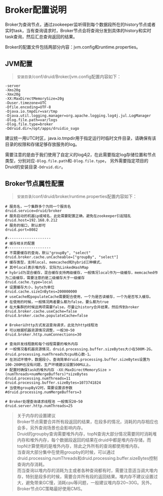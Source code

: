 Broker配置说明
==============================

Broker为查询节点，通过zookeeper监听得到每个数据段所在的history节点或者实时task，当有查询请求时，Broker节点会将查询分发到具体的history和实时task查询，然后汇总查询返回的结果。  

Broker的配置文件包括两部分内容：jvm.config和runtime.properties。  

## JVM配置  
>`安装目录`/conf/druid/Broker/jvm.config配置内容如下：  

```
-server
-Xms20g
-Xmx20g
-XX:MaxDirectMemorySize=20g
-Duser.timezone=UTC
-Dfile.encoding=UTF-8
-Djava.io.tmpdir=var/tmp
-Djava.util.logging.manager=org.apache.logging.log4j.jul.LogManager
-Dlog.file.path=var/logs
-Dlog.file.type=broker
-Ddruid.dir=/opt/apps/druidio_sugo

```
建议统一用UTC时区，java.io.tmpdir用于指定运行时临时文件目录，请确保有该目录的权限和存储足够存放服务的log。  

需要注意的是由于我们使用了自定义的log4j2，在此需要指定log存储位置和节点类型，分别对应`-Dlog.file.path`和`-Dlog.file.type`，
另外需要指定项目的Druid的安装目录`-Ddruid.dir`。  

## Broker节点属性配置  
>`安装目录`/conf/druid/broker/runtime.properties配置内容如下：

```
# 服务名，一个集群多个为同一个服务名
druid.service=druid/broker
# 服务启动的机器ip或域名，此处需要配置正确，避免在zookeeper引起错乱
druid.host=192.168.0.212
# 服务的端口，默认即可
druid.port=8082

#--------------------
# 缓存相关的配置
#--------------------
# 不需要缓存的查询，默认"groupBy", "select"
druid.broker.cache.unCacheable=["groupBy", "select"]
# 缓存类型，支持local、memcached和hybrid三种模式，
# 其中local表示堆内存，实际为LinkedHashMap
# hybrid为混合缓存，混合缓存支持两级缓存，一般情况local作为一级缓存，memcached作为二级缓存，需要注意的是二级缓存大于一级缓存
druid.cache.type=local
# 设置缓存大小，byte为单位
druid.cache.sizeInBytes=200000000
# useCache和populateCache需要配合使用，一个为是否读缓存，一个为是否写入缓存。
# 在使用的时候，一般情况两者要么都为false，要么都为true
# 在大集群的时候这两项需要false，尽量让history合并结果，然后传到broker
druid.broker.cache.useCache=false
druid.broker.cache.populateCache=false

# Broker以http方式发送查询请求，此处为http线程池
# 可以根据机器资源情况调整，一般30~50
druid.broker.http.numConnections=30

# 查询并发线程数和每个线程需要的堆外内存
# 一般情况看机器资源情况，druid.processing.buffer.sizeBytes大小在500M-2G，druid.processing.numThreads为cpu核心数-1。
# 在测试环境中，数据段小，查询简单druid.processing.buffer.sizeBytes设置为100-200M也没有问题，生产环境建议设置500M以上。
# 配置时确保task的堆外内存 -XX:MaxDirectMemorySize > (numThreads+numMergeBuffers)*sizeBytes
druid.processing.numThreads=11
druid.processing.buffer.sizeBytes=1073741824
# 当使用groupByV2时，需要设置该参数
#druid.processing.numMergeBuffers=3

# Broker处理查询请求线程池 一般情况20~50
druid.server.http.numThreads=25

```

>关于内存的设置建议  
Broker节点需要合并所有段返回的结果，在段多的情况，消耗的内存相应也会多，另外查询场景也会影响内存。  
Druid的groupby查询需要堆外内存，topN查询大部分情况需要同时消耗堆内存和堆外内存，每个数据段返回的结果在druid中都是堆内存存储，而topN计算使用的是堆外内存，除此之外所有的查询都使用堆内存。  
当查询大部分集中在使用groupby的时候，可以通过druid.processing.numThreads和druid.processing.buffer.sizeBytes控制查询内存消耗。  
而当查询以堆内存的消耗为主或者各种查询都有时，需要注意适当调大堆内存，特别是段多的时候，需要合并所有段的返回结果。堆内存不建议设置过大，避免带来GC慢，消耗cpu等问题，一般建议堆内存20~30G。另外，Broker节点GC策略最好使用CMS。
